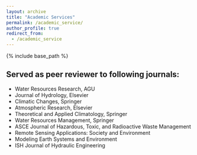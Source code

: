 ```yaml
---
layout: archive
title: "Academic Services"
permalink: /academic_service/
author_profile: true
redirect_from:
  - /academic_service
---
```


{% include base_path %}

## Served as peer reviewer to following journals:
* Water Resources Research, AGU
* Journal of Hydrology, Elsevier
* Climatic Changes, Springer
* Atmospheric Research, Elsevier
* Theoretical and Applied Climatology, Springer
* Water Resources Management, Springer
* ASCE Journal of Hazardous, Toxic, and Radioactive Waste Management
* Remote Sensing Applications: Society and Environment
* Modeling Earth Systems and Environment
* ISH Journal of Hydraulic Engineering



